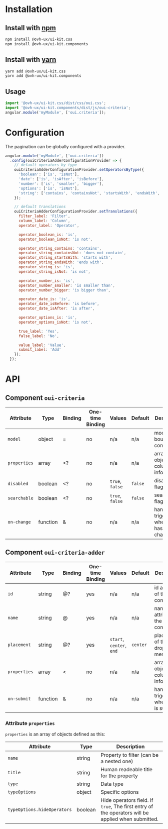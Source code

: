 # Installation

## Install with [npm](https://www.npmjs.com/)

```bash
npm install @ovh-ux/ui-kit.css
npm install @ovh-ux/ui-kit.components
```

## Install with [yarn](https://yarnpkg.com)

```bash
yarn add @ovh-ux/ui-kit.css
yarn add @ovh-ux/ui-kit.components
```
## Usage

```js
import '@ovh-ux/ui-kit.css/dist/css/oui.css';
import '@ovh-ux/ui-kit.components/dist/js/oui-criteria';
angular.module('myModule', ['oui.criteria']);
```

# Configuration

The pagination can be globally configured with a provider.

```js
angular.module('myModule', ['oui.criteria'])
  .config(ouiCriteriaAdderConfigurationProvider => {
    // default operators by type
    ouiCriteriaAdderConfigurationProvider.setOperatorsByType({
      'boolean': ['is', 'isNot'],
      'date': ['is', 'isAfter', 'isBefore'],
      'number': ['is', 'smaller', 'bigger'],
      'options': ['is', 'isNot'],
      'string': ['contains', 'containsNot', 'startsWith', 'endsWith', 'is', 'isNot']
    });

    // default translations
    ouiCriteriaAdderConfigurationProvider.setTranslations({
      filter_label: 'Filter',
      column_label: 'Column',
      operator_label: 'Operator',

      operator_boolean_is: 'is',
      operator_boolean_isNot: 'is not',

      operator_string_contains: 'contains',
      operator_string_containsNot: 'does not contain',
      operator_string_startsWith: 'starts with',
      operator_string_endsWith: 'ends with',
      operator_string_is: 'is',
      operator_string_isNot: 'is not',

      operator_number_is: 'is',
      operator_number_smaller: 'is smaller than',
      operator_number_bigger: 'is bigger than',

      operator_date_is: 'is',
      operator_date_isBefore: 'is before',
      operator_date_isAfter: 'is after',

      operator_options_is: 'is',
      operator_options_isNot: 'is not',

      true_label: 'Yes',
      false_label: 'No',

      value_label: 'Value',
      submit_label: 'Add'
    });
  });
```

# API

## Component `oui-criteria`

| Attribute       | Type      | Binding   | One-time Binding  | Values                    | Default   | Description
| ----            | ----      | ----      | ----              | ----                      | ----      | ----
| `model`         | object    | =         | no                | n/a                       | n/a       | model bound to component
| `properties`    | array     | <?        | no                | n/a                       | n/a       | array of objects with columns informations
| `disabled`      | boolean   | <?        | no                | `true`, `false`           | `false`   | disabled flag
| `searchable`    | boolean   | <?        | no                | `true`, `false`           | `false`   | searchable flag
| `on-change`     | function  | &         | no                | n/a                       | n/a       | handler triggered when model has changed

## Component `oui-criteria-adder`

| Attribute       | Type      | Binding   | One-time Binding  | Values                    | Default   | Description
| ----            | ----      | ----      | ----              | ----                      | ----      | ----
| `id`            | string    | @?        | yes               | n/a                       | n/a       | id attribute of the component
| `name`          | string    | @         | yes               | n/a                       | n/a       | name attribute of the component
| `placement`     | string    | @?        | yes               | `start`, `center`, `end`  | `center`  | placement of the dropdown menu
| `properties`    | array     | <         | no                | n/a                       | n/a       | array of objects with columns informations
| `on-submit`     | function  | &         | no                | n/a                       | n/a       | handler triggered when form is submitted

### Attribute `properties`

`properties` is an array of objects defined as this:

| Attribute                   | Type      | Description
| ----                        | ----      | -----
| `name`                      | string    | Property to filter (can be a nested one)
| `title`                     | string    | Human readeable title for the property
| `type`                      | string    | Data type
| `typeOptions`               | object    | Specific options
| `typeOptions.hideOperators` | boolean   | Hide operators field. If `true`, The first entry of the operators will be applied when submitted.
